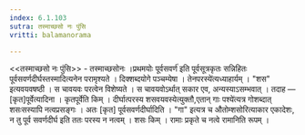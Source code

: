 ```yaml
---
index: 6.1.103
sutra: तस्माच्छसो नः पुंसि
vritti: balamanorama

---
```

<<तस्माच्छसो नः पुंसि>> - तस्माच्छसोनः ।प्रथमयोः पूर्वसवर्ण॑ इति पूर्वसूत्रकृतः सन्निहितः पूर्वसवर्णदीर्घस्तस्मादित्यनेन परामृश्यते । दिक्शब्दयोगे पञ्चम्येषा । तेनपरस्ये॑त्यध्याहार्यम् । "शस" इत्यवयवषष्ठी । स चावयवः परत्वेन विशेष्यते । स चावयवोऽर्थात् सकार एव, अन्यस्याऽसम्भवात् । तदाह — [कृत]पूर्वेत्यादिना । कृतपूर्वेति किम्  । दीर्घात्परस्य शसवयवस्येत्युक्तौ,एतान् गाः पश्ये॑त्यत्र गोशब्दात् शसःसस्यापि नत्वप्रसङ्गः । अतः [कृत] पूर्वसवर्णदीर्घादिति । "गा" इत्यत्र च औतोम्शसोरित्याकार एकादेशः, न तु पूर्व सवर्णदीर्घ इति ततः परस्य न नत्वम् । शसः किम्  । रामाः प्रकृते च नत्वे रामानिति रूपम् । 